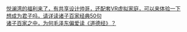   
[悦澜湾的福利来了，有共享设计帅哥，还配套VR虚拟家庭，可以来体验一下](http://www.dianyue.me/archives/133/hu0eqoldza7gev1v/)  
[想成为君子吗，请详读诸子百家经典50句](http://www.dianyue.me/archives/890/imewjux0vcdpv1y2/)  
[诸子百家之中，为何毛泽东偏爱读《道德经》？](http://www.dianyue.me/archives/489/es7kty5lgm33za6l/)
